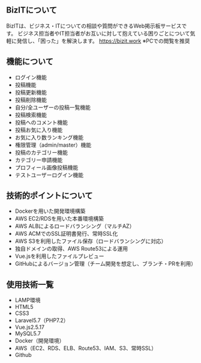 ## BizITについて

BizITは、ビジネス・ITについての相談や質問ができるWeb掲示板サービスです。 
ビジネス担当者やIT担当者がお互いに対して抱えている困りごとについて気軽に発信し、「困った」を解決します。
https://bizit.work
※PCでの閲覧を推奨

## 機能について
- ログイン機能
- 投稿機能
- 投稿更新機能
- 投稿削除機能
- 自分/全ユーザーの投稿一覧機能
- 投稿検索機能
- 投稿へのコメント機能
- 投稿お気に入り機能
- お気に入り数ランキング機能
- 権限管理（admin/master）機能
- 投稿のカテゴリー機能
- カテゴリー申請機能
- プロフィール画像投稿機能
- テストユーザーログイン機能

## 技術的ポイントについて
- Dockerを用いた開発環境構築
- AWS EC2/RDSを用いた本番環境構築
- AWS ALBによるロードバランシング（マルチAZ）
- AWS ACMでのSSL証明書発行、常時SSL化
- AWS S3を利用したファイル保存（ロードバランシングに対応）
- 独自ドメインの取得、AWS Route53による運用
- Vue.jsを利用したファイルプレビュー
- GitHubによるバージョン管理（チーム開発を想定し、ブランチ・PRを利用）

## 使用技術一覧
- LAMP環境
- HTML5
- CSS3
- Laravel5.7（PHP7.2）
- Vue.js2.5.17
- MySQL5.7
- Docker（開発環境）
- AWS（EC2、RDS、ELB、Route53、IAM、S3、常時SSL）
- Github
